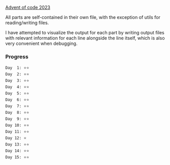 [Advent of code 2023](https://adventofcode.com/2023)

All parts are self-contained in their own file, with the exception of utils for reading/writing files.

I have attempted to visualize the output for each part by writing output files with relevant information for each line alongside the line itself, which is also very convenient when debugging.

### Progress

```
Day  1: ⭐️⭐️
Day  2: ⭐️⭐️
Day  3: ⭐️⭐️
Day  4: ⭐️⭐️
Day  5: ⭐️⭐️
Day  6: ⭐️⭐️
Day  7: ⭐️⭐️
Day  8: ⭐️⭐️
Day  9: ⭐️⭐️
Day 10: ⭐️⭐️
Day 11: ⭐️⭐️
Day 12: ⭐️
Day 13: ⭐️⭐️
Day 14: ⭐️⭐️
Day 15: ⭐️⭐️
```